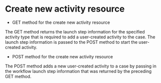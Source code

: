 # Create new activity resource

- GET method for the create new activity resource

The GET method returns the launch step information for the specified activity type that is required to add a user-created activity to the case. The launch step information is passed to the POST method to start the user-created activity.
- POST method for the create new activity resource

The POST method adds a new user-created activity to a case by passing in the workflow launch step information that was returned by the preceding GET method.